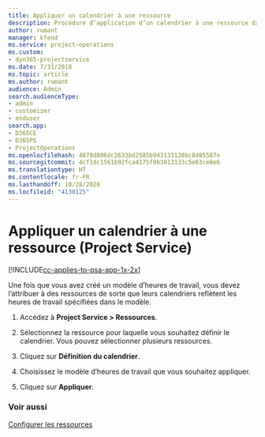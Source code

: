```yaml
---
title: Appliquer un calendrier à une ressource
description: Procédure d’application d’un calendrier à une ressource dans Project Service
author: rumant
manager: kfend
ms.service: project-operations
ms.custom:
- dyn365-projectservice
ms.date: 7/31/2018
ms.topic: article
ms.author: rumant
audience: Admin
search.audienceType:
- admin
- customizer
- enduser
search.app:
- D365CE
- D365PS
- ProjectOperations
ms.openlocfilehash: 4878d806dc2633bd2585b943133128bc8485587e
ms.sourcegitcommit: 4cf1dc1561b92fca4175f0b3813133c5e63ce8e6
ms.translationtype: HT
ms.contentlocale: fr-FR
ms.lasthandoff: 10/28/2020
ms.locfileid: "4130125"
---
```

# <a name="apply-a-calendar-to-a-resource-project-service"></a>Appliquer un calendrier à une ressource (Project Service)

[!INCLUDE[cc-applies-to-psa-app-1x-2x](../includes/cc-applies-to-psa-app-1x-2x.md)]

Une fois que vous avez créé un modèle d’heures de travail, vous devez l’attribuer à des ressources de sorte que leurs calendriers reflètent les heures de travail spécifiées dans le modèle.  
  
1.  Accédez à **Project Service > Ressources**.  
  
2.  Sélectionnez la ressource pour laquelle vous souhaitez définir le calendrier. Vous pouvez sélectionner plusieurs ressources.  
  
3.  Cliquez sur **Définition du calendrier**.  
  
4.  Choisissez le modèle d’heures de travail que vous souhaitez appliquer.  
  
5.  Cliquez sur **Appliquer**.  
  
### <a name="see-also"></a>Voir aussi  
 [Configurer les ressources](../psa/set-up-resources.md)
